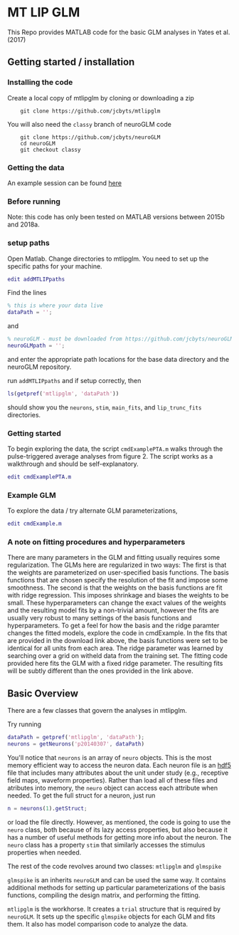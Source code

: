 # MT LIP GLM

This Repo provides MATLAB code for the basic GLM analyses in Yates et al. (2017)

## Getting started / installation

### Installing the code

Create a local copy of mtlipglm by cloning or downloading a zip

```shell
	git clone https://github.com/jcbyts/mtlipglm
```

You will also need the `classy` branch of neuroGLM code

```shell
	git clone https://github.com/jcbyts/neuroGLM
	cd neuroGLM
	git checkout classy
```

### Getting the data
An example session can be found [here](https://drive.google.com/file/d/1RhoC3VIxQ_dBem1oPngY-m8f-_vfi8cc/view)

### Before running
Note: this code has only been tested on MATLAB versions between 2015b and 2018a.


### setup paths
Open Matlab. Change directories to mtlipglm. You need to set up the specific paths for your machine.

```matlab
edit addMTLIPpaths
```

Find the lines

```matlab
% this is where your data live
dataPath = '';
```

and

```matlab
% neuroGLM - must be downloaded from https://github.com/jcbyts/neuroGLM -- you want the classy branch for this to work properly 
neuroGLMpath = '';
```

and enter the appropriate path locations for the base data directory and the neuroGLM repository.

run `addMTLIPpaths` and if setup correctly, then 

```matlab
ls(getpref('mtlipglm', 'dataPath'))
```
should show you the `neurons`, `stim`, `main_fits`, and `lip_trunc_fits` directories.


### Getting started
To begin exploring the data, the script `cmdExamplePTA.m` walks through the pulse-triggered average analyses from figure 2. The script works as a walkthrough and should be self-explanatory.
```matlab
edit cmdExamplePTA.m
```

### Example GLM
To explore the data / try alternate GLM parameterizations,
```matlab
edit cmdExample.m
```

### A note on fitting procedures and hyperparameters
There are many parameters in the GLM and fitting usually requires some regularization. The GLMs here are regularized in two ways: The first is that the weights are parameterized on user-specified basis functions. The basis functions that are chosen specify the resolution of the fit and impose some smoothness. The second is that the weights on the basis functions are fit with ridge regression. This imposes shrinkage and biases the weights to be small. These hyperparameters can change the exact values of the weights and the resulting model fits by a non-trivial amount, however the fits are usually very robust to many settings of the basis functions and hyperparameters. To get a feel for how the basis and the ridge paramter changes the fitted models, explore the code in cmdExample. In the fits that are provided in the download link above, the basis functions were set to be identical for all units from each area. The ridge parameter was learned by searching over a grid on witheld data from the training set. The fitting code provided here fits the GLM with a fixed ridge parameter. The resulting fits will be subtly different than the ones provided in the link above.

## Basic Overview

There are a few classes that govern the analyses in mtlipglm. 

Try running
```matlab
dataPath = getpref('mtlipglm', 'dataPath');
neurons = getNeurons('p20140307', dataPath)
```

You'll notice that `neurons` is an array of `neuro` objects. This is the most memory efficient way to access the neuron data. Each neuron file is an [hdf5](https://www.google.com/search?q=hdf5) file that includes many attributes about the unit under study (e.g., receptive field maps, waveform properties). Rather than load all of these files and atributes into memory, the `neuro` object can access each attribute when needed. To get the full struct for a neuron, just run

```matlab
n = neurons(1).getStruct;
```
or load the file directly. However, as mentioned, the code is going to use the `neuro` class, both because of its lazy access properties, but also because it has a number of useful methods for getting more info about the neuron. The `neuro` class has a property `stim` that similarly accesses the stimulus properties when needed.

The rest of the code revolves around two classes: `mtlipglm` and `glmspike` 

`glmspike` is an inherits `neuroGLM` and can be used the same way. It contains additional methods for setting up particular parameterizations of the basis functions, compiling the design matrix, and performing the fitting.

`mtlipglm` is the workhorse. It creates a `trial` structure that is required by `neuroGLM`. It sets up the specific `glmspike` objects for each GLM and fits them. It also has model comparison code to analyze the data.








